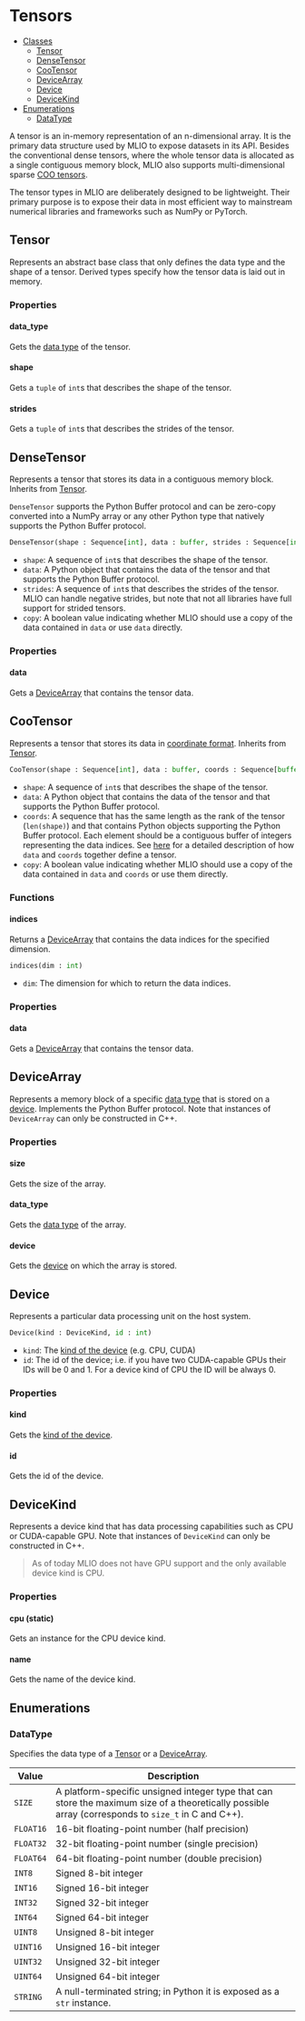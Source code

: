 # Tensors
* [Classes](#Tensor)
    * [Tensor](#Tensor)
    * [DenseTensor](#DenseTensor)
    * [CooTensor](#CooTensor)
    * [DeviceArray](#DeviceArray)
    * [Device](#Device)
    * [DeviceKind](#DeviceKind)
* [Enumerations](#Enumerations)
    * [DataType](#DataType)

A tensor is an in-memory representation of an n-dimensional array. It is the primary data structure used by MLIO to expose datasets in its API. Besides the conventional dense tensors, where the whole tensor data is allocated as a single contiguous memory block, MLIO also supports multi-dimensional sparse [COO tensors](https://en.wikipedia.org/wiki/Sparse_matrix#Coordinate_list_(COO)).

The tensor types in MLIO are deliberately designed to be lightweight. Their primary purpose is to expose their data in most efficient way to mainstream numerical libraries and frameworks such as NumPy or PyTorch.

## Tensor
Represents an abstract base class that only defines the data type and the shape of a tensor. Derived types specify how the tensor data is laid out in memory.

### Properties
#### data_type
Gets the [data type](#DataType) of the tensor.

#### shape
Gets a `tuple` of `int`s that describes the shape of the tensor.

#### strides
Gets a `tuple` of `int`s that describes the strides of the tensor.

## DenseTensor
Represents a tensor that stores its data in a contiguous memory block. Inherits from [Tensor](#Tensor).

`DenseTensor` supports the Python Buffer protocol and can be zero-copy converted into a NumPy array or any other Python type that natively supports the Python Buffer protocol.

```python
DenseTensor(shape : Sequence[int], data : buffer, strides : Sequence[int] = None, copy : bool = True)
```
- `shape`: A sequence of `int`s that describes the shape of the tensor.
- `data`: A Python object that contains the data of the tensor and that supports the Python Buffer protocol.
- `strides`: A sequence of `int`s that describes the strides of the tensor. MLIO can handle negative strides, but note that not all libraries have full support for strided tensors.
- `copy`: A boolean value indicating whether MLIO should use a copy of the data contained in `data` or use `data` directly.

### Properties
#### data
Gets a [DeviceArray](#DeviceArray) that contains the tensor data.

## CooTensor
Represents a tensor that stores its data in [coordinate format](https://en.wikipedia.org/wiki/Sparse_matrix#Coordinate_list_(COO)). Inherits from [Tensor](#Tensor).

```python
CooTensor(shape : Sequence[int], data : buffer, coords : Sequence[buffer], copy : bool = True)
```

- `shape`: A sequence of `int`s that describes the shape of the tensor.
- `data`: A Python object that contains the data of the tensor and that supports the Python Buffer protocol.
- `coords`: A sequence that has the same length as the rank of the tensor (`len(shape)`) and that contains Python objects supporting the Python Buffer protocol. Each element should be a contiguous buffer of integers representing the data indices. See [here](https://en.wikipedia.org/wiki/Sparse_matrix#Coordinate_list_(COO)) for a detailed description of how `data` and `coords` together define a tensor.
- `copy`: A boolean value indicating whether MLIO should use a copy of the data contained in `data` and `coords` or use them directly.

### Functions
#### indices
Returns a [DeviceArray](#DeviceArray) that contains the data indices for the specified dimension.

```python
indices(dim : int)
```

- `dim`: The dimension for which to return the data indices.

### Properties
#### data
Gets a [DeviceArray](#DeviceArray) that contains the tensor data.

## DeviceArray
Represents a memory block of a specific [data type](#DataType) that is stored on a [device](#Device). Implements the Python Buffer protocol. Note that instances of `DeviceArray` can only be constructed in C++.

### Properties
#### size
Gets the size of the array.

#### data_type
Gets the [data type](#DataType) of the array.

#### device
Gets the [device](#Device) on which the array is stored.

## Device
Represents a particular data processing unit on the host system.

```python
Device(kind : DeviceKind, id : int)
```

- `kind`: The [kind of the device](#DeviceKind) (e.g. CPU, CUDA)
- `id`: The id of the device; i.e. if you have two CUDA-capable GPUs their IDs will be 0 and 1. For a device kind of CPU the ID will be always 0.

### Properties
#### kind
Gets the [kind of the device](#DeviceKind).

#### id
Gets the id of the device.

## DeviceKind
Represents a device kind that has data processing capabilities such as CPU or CUDA-capable GPU. Note that instances of `DeviceKind` can only be constructed in C++.

> As of today MLIO does not have GPU support and the only available device kind is CPU.

### Properties
#### cpu (static)
Gets an instance for the CPU device kind.

#### name
Gets the name of the device kind.

## Enumerations
### DataType
Specifies the data type of a [Tensor](#Tensor) or a [DeviceArray](#DeviceArray).

| Value     | Description                                            |
|-----------|--------------------------------------------------------|
| `SIZE`    | A platform-specific unsigned integer type that can store the maximum size of a theoretically possible array (corresponds to `size_t` in C and C++). |
| `FLOAT16` | 16-bit floating-point number (half precision)   |
| `FLOAT32` | 32-bit floating-point number (single precision) |
| `FLOAT64` | 64-bit floating-point number (double precision) |
| `INT8`    | Signed 8-bit integer                            |
| `INT16`   | Signed 16-bit integer                           |
| `INT32`   | Signed 32-bit integer                           |
| `INT64`   | Signed 64-bit integer                           |
| `UINT8`   | Unsigned 8-bit integer                          |
| `UINT16`  | Unsigned 16-bit integer                         |
| `UINT32`  | Unsigned 32-bit integer                         |
| `UINT64`  | Unsigned 64-bit integer                         |
| `STRING`  | A null-terminated string; in Python it is exposed as a `str` instance. |
